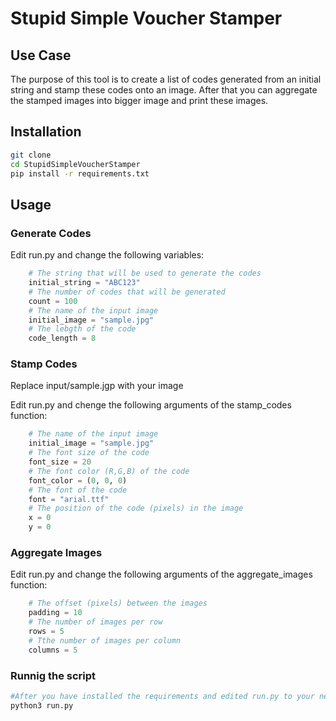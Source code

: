 # Stupid Simple Voucher Stamper

## Use Case

The purpose of this tool is to create a list of codes generated from an initial string and stamp these codes onto an image. After that you can aggregate the stamped images into bigger image and print these images.

## Installation
```bash
git clone 
cd StupidSimpleVoucherStamper
pip install -r requirements.txt
```
## Usage

### Generate Codes
Edit run.py and change the following variables:
```python
    # The string that will be used to generate the codes
    initial_string = "ABC123"
    # The number of codes that will be generated
    count = 100
    # The name of the input image
    initial_image = "sample.jpg"
    # The lebgth of the code
    code_length = 8
```
### Stamp Codes
Replace input/sample.jgp with your image

Edit run.py and chenge the following arguments of the stamp_codes function:
```python
    # The name of the input image
    initial_image = "sample.jpg"
    # The font size of the code
    font_size = 20
    # The font color (R,G,B) of the code
    font_color = (0, 0, 0)
    # The font of the code
    font = "arial.ttf"
    # The position of the code (pixels) in the image
    x = 0
    y = 0
```

### Aggregate Images
Edit run.py and change the following arguments of the aggregate_images function:
```python
    # The offset (pixels) between the images
    padding = 10 
    # The number of images per row
    rows = 5
    # Tthe number of images per column
    columns = 5
```

### Runnig the script
```bash
#After you have installed the requirements and edited run.py to your needs you can run the script with the following command:
python3 run.py
```